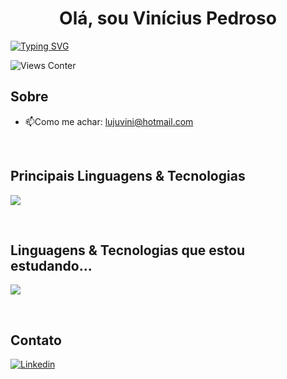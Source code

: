 <h1 align="center"> Olá, sou Vinícius Pedroso </h1>

[![Typing SVG](https://readme-typing-svg.demolab.com?font=Fira+Code&pause=1000&center=true&vCenter=true&random=false&width=1000&lines=Software+Developer;Sempre+buscando+conhecimento)](https://git.io/typing-svg)

![Views Conter](https://komarev.com/ghpvc/?username=viniciuspedros&color=green&abbreviated=true&style=for-the-badge&color=blue)

<h2> Sobre </h2>

- 📫Como me achar: [lujuvini@hotmail.com](mailto:lujuvini@hotmail.com)

<br>

<h2> Principais Linguagens & Tecnologias </h2>
<p>
    <img src="https://skillicons.dev/icons?i=html,css,lua" />
</p>

<br>

<h2> Linguagens & Tecnologias que estou estudando... </h2>
<p>
    <img src="https://skillicons.dev/icons?i=js,react" />
</p>


<br>

<h2> Contato </h2>

[![Linkedin](https://skillicons.dev/icons?i=linkedin&perline=1)](https://www.linkedin.com/in/vinícius-pedroso-92a39a2a8)
